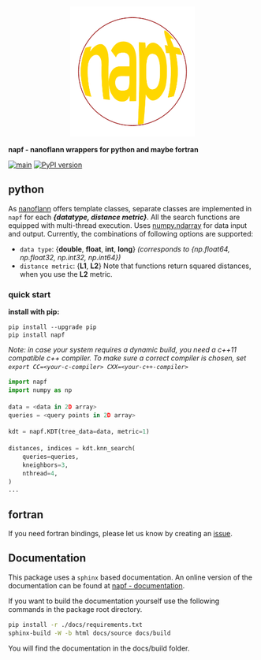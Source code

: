 <p align="center"><img src="https://github.com/tataratat/napf/raw/main/docs/source/_static/napf.png" width="50%" title="nurbs"></p>

**napf - nanoflann wrappers for python and maybe fortran**

[![main](https://github.com/tataratat/napf/actions/workflows/main.yml/badge.svg)](https://github.com/tataratat/napf/actions/workflows/main.yml)
[![PyPI version](https://badge.fury.io/py/napf.svg)](https://badge.fury.io/py/napf)


## python
As [nanoflann](https://github.com/jlblancoc/nanoflann) offers template classes, separate classes are implemented in `napf` for each ___{datatype, distance metric}___. All the search functions are equipped with multi-thread execution. Uses [numpy.ndarray](https://numpy.org/doc/stable/reference/generated/numpy.ndarray.html) for data input and output.
Currently, the combinations of following options are supported:
- `data type`: {__double__, __float__, __int__, __long__}  _(corresponds to {np.float64, np.float32, np.int32, np.int64})_
- `distance metric`: {__L1__, __L2__}
Note that functions return squared distances, when you use the __L2__ metric.

### quick start
__install with pip:__
```
pip install --upgrade pip
pip install napf
```
_Note: in case your system requires a dynamic build, you need a c++11 compatible c++ compiler. To make sure a correct compiler is chosen, set `export CC=<your-c-compiler> CXX=<your-c++-compiler>`_

```python
import napf
import numpy as np

data = <data in 2D array>
queries = <query points in 2D array>

kdt = napf.KDT(tree_data=data, metric=1)

distances, indices = kdt.knn_search(
    queries=queries,
    kneighbors=3,
    nthread=4,
)
...
```

## fortran
If you need fortran bindings, please let us know by creating an [issue](https://gthub.com/tataratat/napf/issues).

## Documentation
This package uses a `sphinx` based documentation. An online version of the documentation can be found at [napf - documentation](https://tataratat.github.io/napf/).

If you want to build the documentation yourself use the following commands in the package root directory.
```bash
pip install -r ./docs/requirements.txt
sphinx-build -W -b html docs/source docs/build
```

You will find the documentation in the docs/build folder.
